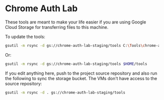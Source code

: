 Chrome Auth Lab
===============

These tools are meant to make your life easier if you are using Google Cloud
Storage for transferring files to this machine.

To update the tools:

``` sh
gsutil -m rsync -d gs://chrome-auth-lab-staging/tools C:\Tools\chrome-auth-lab
```

Or:

``` sh
gsutil -m rsync -d gs://chrome-auth-lab-staging/tools $HOME/tools
```

If you edit anything here, push to the project source repository and also run
the following to sync the storage bucket. The VMs don't have access to the
source repository:

``` sh
gsutil -m rsync -d . gs://chrome-auth-lab-staging/tools
```

